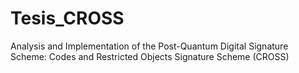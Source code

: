 # Tesis_CROSS
Analysis and Implementation of the Post-Quantum Digital Signature Scheme: Codes and Restricted Objects Signature Scheme (CROSS)
